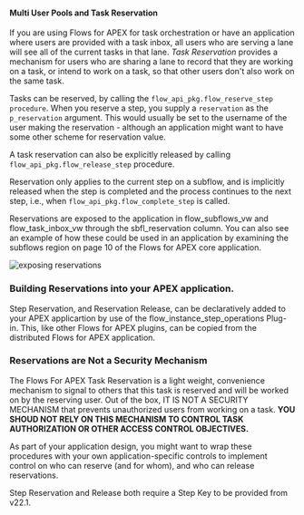 #### Multi User Pools and Task Reservation

If you are using Flows for APEX for task orchestration or have an application where users are provided with a task inbox, all users who are serving a lane will see all of the current tasks in that lane.
*Task Reservation* provides a mechanism for users who are sharing a lane to record that they are working on a task, or intend to work on a task, so that other users don't also work on the same task.

Tasks can be reserved, by calling the `flow_api_pkg.flow_reserve_step procedure`.
When you reserve a step, you supply a `reservation` as the `p_reservation` argument.
This would usually be set to the username of the user making the reservation - although an application might want to have some other scheme for reservation value.

A task reservation can also be explicitly released by calling `flow_api_pkg.flow_release_step` procedure.

Reservation only applies to the current step on a subflow, and is implicitly released when the step is completed and the process continues to the next step, i.e., when `flow_api_pkg.flow_complete_step` is called.

Reservations are exposed to the application in flow_subflows_vw and flow_task_inbox_vw through the sbfl_reservation column.
You can also see an example of how these could be used in an application by examining the subflows region on page 10 of the Flows for APEX core application.

![exposing reservations](images/reservationsUI.png "Exposing the Reservations in the application")

### Building Reservations into your APEX application.

Step Reservation, and Reservation Release, can be declaratively added to your APEX applicartion by use of the flow_instance_step_operations Plug-in.  This, like other Flows for APEX plugins, can be copied from the distributed Flows for APEX application.

### Reservations are Not a Security Mechanism

The Flows For APEX Task Reservation is a light weight, convenience mechanism to signal to others that this task is reserved and will be worked on by the reserving user.
Out of the box, IT IS NOT A SECURITY MECHANISM that prevents unauthorized users from working on a task.
**YOU SHOUD NOT RELY ON THIS MECHANISM TO CONTROL TASK AUTHORIZATION OR OTHER ACCESS CONTROL OBJECTIVES.**

As part of your application design, you might want to wrap these procedures with your own application-specific controls to implement control on who can reserve (and for whom), and who can release reservations.

Step Reservation and Release both require a Step Key to be provided from v22.1.

